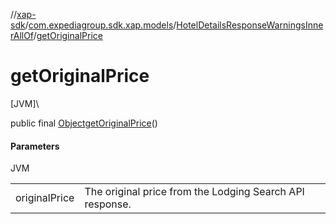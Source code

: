 //[xap-sdk](../../../index.md)/[com.expediagroup.sdk.xap.models](../index.md)/[HotelDetailsResponseWarningsInnerAllOf](index.md)/[getOriginalPrice](get-original-price.md)

# getOriginalPrice

[JVM]\

public final [Object](https://docs.oracle.com/javase/8/docs/api/java/lang/Object.html)[getOriginalPrice](get-original-price.md)()

#### Parameters

JVM

| | |
|---|---|
| originalPrice | The original price from the Lodging Search API response. |
